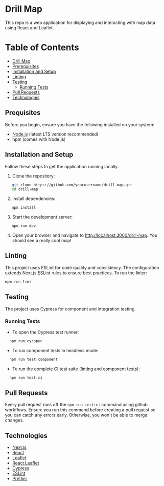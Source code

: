# Drill Map

This repo is a web application for displaying and interacting with map data using React and Leaflet.

# Table of Contents

- [Drill Map](#drill-map)
- [Prerequisites](#prerequisites)
- [Installation and Setup](#installation-and-setup)
- [Linting](#linting)
- [Testing](#testing)
    - [Running Tests](#running-tests)
- [Pull Requests](#pull-requests)
- [Technologies](#technologies)

## Prequisites

Before you begin, ensure you have the following installed on your system:
- [Node.js](https://nodejs.org/) (latest LTS version recommended)
- npm (comes with Node.js)

## Installation and Setup

Follow these steps to get the application running locally:
1. Clone the repository:
``` bash
   git clone https://github.com/yourusername/drill-map.git
   cd drill-map
```
2. Install dependencies:
``` bash
   npm install
```
3. Start the development server:
``` bash
   npm run dev
```
4. Open your browser and navigate to [http://localhost:3000/drill-map](http://localhost:3000/drill-map). You should
see a really cool map!

## Linting

This project uses ESLint for code quality and consistency. The configuration extends Next.js ESLint rules to ensure best practices.
To run the linter:
``` bash
npm run lint
```

## Testing

The project uses Cypress for component and integration testing.

### Running Tests
- To open the Cypress test runner:
``` bash
  npm run cy:open
```
- To run component tests in headless mode:
``` bash
  npm run test:component
```
- To run the complete CI test suite (linting and component tests):
``` bash
  npm run test:ci
```

## Pull Requests

Every pull request runs off the `npm run test:ci` command using github workflows. Ensure you run this command before
creating a pull request so you can catch any errors early. Otherwise, you won't be able to merge changes.

## Technologies
- [Next.js](https://nextjs.org/)
- [React](https://react.dev/)
- [Leaflet](https://leafletjs.com/)
- [React Leaflet](https://react-leaflet.js.org/)
- [Cypress](https://www.cypress.io/)
- [ESLint](https://eslint.org/)
- [Prettier](https://prettier.io/)
